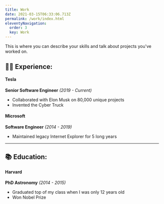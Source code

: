 ```yaml
---
title: Work
date: 2021-03-15T06:33:06.713Z
permalink: /work/index.html
eleventyNavigation:
  order: 3
  key: Work
---
```

This is where you can describe your skills and talk about projects you've worked on.
## 👩‍💻 Experience:

#### Tesla 
**Senior Software Engineer** _(2019 - Current)_

* Collaborated with Elon Musk on 80,000 unique projects
* Invented the Cyber Truck

#### Microsoft
**Software Engineer** _(2014 - 2019)_
* Maintained legacy Internet Explorer for 5 long years
***

## 📚 Education:

#### Harvard
**PhD Astronomy** _(2014 - 2015)_
* Graduated top of my class when I was only 12 years old
* Won Nobel Prize